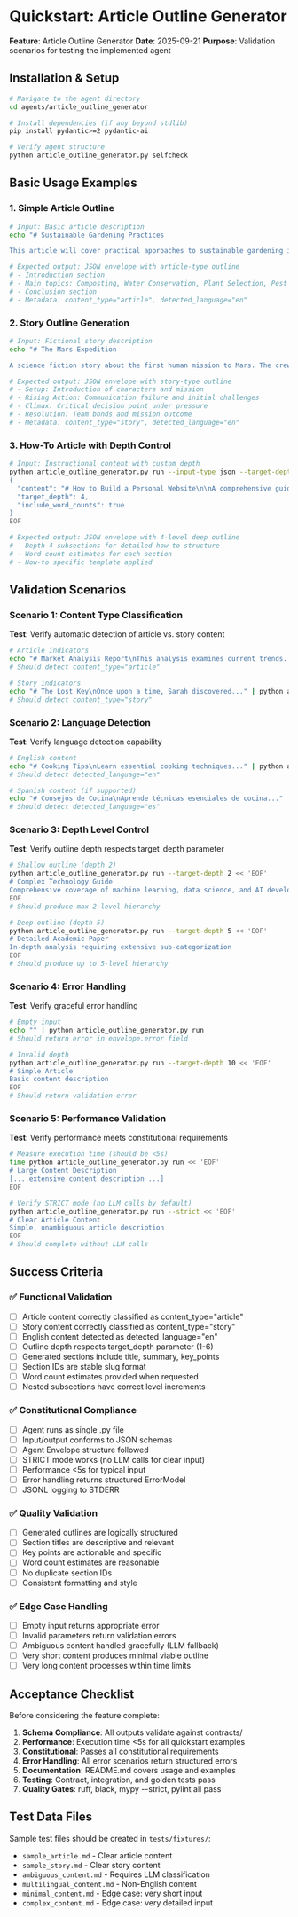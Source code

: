 # Quickstart: Article Outline Generator

**Feature**: Article Outline Generator
**Date**: 2025-09-21
**Purpose**: Validation scenarios for testing the implemented agent

## Installation & Setup

```bash
# Navigate to the agent directory
cd agents/article_outline_generator

# Install dependencies (if any beyond stdlib)
pip install pydantic>=2 pydantic-ai

# Verify agent structure
python article_outline_generator.py selfcheck
```

## Basic Usage Examples

### 1. Simple Article Outline
```bash
# Input: Basic article description
echo "# Sustainable Gardening Practices

This article will cover practical approaches to sustainable gardening including composting techniques, water conservation methods, native plant selection, and organic pest control strategies." | python article_outline_generator.py run --input-type markdown

# Expected output: JSON envelope with article-type outline
# - Introduction section
# - Main topics: Composting, Water Conservation, Plant Selection, Pest Control
# - Conclusion section
# - Metadata: content_type="article", detected_language="en"
```

### 2. Story Outline Generation
```bash
# Input: Fictional story description
echo "# The Mars Expedition

A science fiction story about the first human mission to Mars. The crew faces unexpected challenges when their communication system fails, forcing them to make critical decisions independently. Character development focuses on the mission commander dealing with leadership under pressure and the team's growing bonds of trust." | python article_outline_generator.py run --input-type markdown

# Expected output: JSON envelope with story-type outline
# - Setup: Introduction of characters and mission
# - Rising Action: Communication failure and initial challenges
# - Climax: Critical decision point under pressure
# - Resolution: Team bonds and mission outcome
# - Metadata: content_type="story", detected_language="en"
```

### 3. How-To Article with Depth Control
```bash
# Input: Instructional content with custom depth
python article_outline_generator.py run --input-type json --target-depth 4 << 'EOF'
{
  "content": "# How to Build a Personal Website\n\nA comprehensive guide for beginners covering domain registration, hosting selection, website builders vs. custom coding, content planning, SEO basics, and ongoing maintenance.",
  "target_depth": 4,
  "include_word_counts": true
}
EOF

# Expected output: JSON envelope with 4-level deep outline
# - Depth 4 subsections for detailed how-to structure
# - Word count estimates for each section
# - How-to specific template applied
```

## Validation Scenarios

### Scenario 1: Content Type Classification
**Test**: Verify automatic detection of article vs. story content
```bash
# Article indicators
echo "# Market Analysis Report\nThis analysis examines current trends..." | python article_outline_generator.py run
# Should detect content_type="article"

# Story indicators
echo "# The Lost Key\nOnce upon a time, Sarah discovered..." | python article_outline_generator.py run
# Should detect content_type="story"
```

### Scenario 2: Language Detection
**Test**: Verify language detection capability
```bash
# English content
echo "# Cooking Tips\nLearn essential cooking techniques..." | python article_outline_generator.py run
# Should detect detected_language="en"

# Spanish content (if supported)
echo "# Consejos de Cocina\nAprende técnicas esenciales de cocina..." | python article_outline_generator.py run
# Should detect detected_language="es"
```

### Scenario 3: Depth Level Control
**Test**: Verify outline depth respects target_depth parameter
```bash
# Shallow outline (depth 2)
python article_outline_generator.py run --target-depth 2 << 'EOF'
# Complex Technology Guide
Comprehensive coverage of machine learning, data science, and AI development
EOF
# Should produce max 2-level hierarchy

# Deep outline (depth 5)
python article_outline_generator.py run --target-depth 5 << 'EOF'
# Detailed Academic Paper
In-depth analysis requiring extensive sub-categorization
EOF
# Should produce up to 5-level hierarchy
```

### Scenario 4: Error Handling
**Test**: Verify graceful error handling
```bash
# Empty input
echo "" | python article_outline_generator.py run
# Should return error in envelope.error field

# Invalid depth
python article_outline_generator.py run --target-depth 10 << 'EOF'
# Simple Article
Basic content description
EOF
# Should return validation error
```

### Scenario 5: Performance Validation
**Test**: Verify performance meets constitutional requirements
```bash
# Measure execution time (should be <5s)
time python article_outline_generator.py run << 'EOF'
# Large Content Description
[... extensive content description ...]
EOF

# Verify STRICT mode (no LLM calls by default)
python article_outline_generator.py run --strict << 'EOF'
# Clear Article Content
Simple, unambiguous article description
EOF
# Should complete without LLM calls
```

## Success Criteria

### ✅ Functional Validation
- [ ] Article content correctly classified as content_type="article"
- [ ] Story content correctly classified as content_type="story"
- [ ] English content detected as detected_language="en"
- [ ] Outline depth respects target_depth parameter (1-6)
- [ ] Generated sections include title, summary, key_points
- [ ] Section IDs are stable slug format
- [ ] Word count estimates provided when requested
- [ ] Nested subsections have correct level increments

### ✅ Constitutional Compliance
- [ ] Agent runs as single .py file
- [ ] Input/output conforms to JSON schemas
- [ ] Agent Envelope structure followed
- [ ] STRICT mode works (no LLM calls for clear input)
- [ ] Performance <5s for typical input
- [ ] Error handling returns structured ErrorModel
- [ ] JSONL logging to STDERR

### ✅ Quality Validation
- [ ] Generated outlines are logically structured
- [ ] Section titles are descriptive and relevant
- [ ] Key points are actionable and specific
- [ ] Word count estimates are reasonable
- [ ] No duplicate section IDs
- [ ] Consistent formatting and style

### ✅ Edge Case Handling
- [ ] Empty input returns appropriate error
- [ ] Invalid parameters return validation errors
- [ ] Ambiguous content handled gracefully (LLM fallback)
- [ ] Very short content produces minimal viable outline
- [ ] Very long content processes within time limits

## Acceptance Checklist

Before considering the feature complete:

1. **Schema Compliance**: All outputs validate against contracts/
2. **Performance**: Execution time <5s for all quickstart examples
3. **Constitutional**: Passes all constitutional requirements
4. **Error Handling**: All error scenarios return structured errors
5. **Documentation**: README.md covers usage and examples
6. **Testing**: Contract, integration, and golden tests pass
7. **Quality Gates**: ruff, black, mypy --strict, pylint all pass

## Test Data Files

Sample test files should be created in `tests/fixtures/`:
- `sample_article.md` - Clear article content
- `sample_story.md` - Clear story content
- `ambiguous_content.md` - Requires LLM classification
- `multilingual_content.md` - Non-English content
- `minimal_content.md` - Edge case: very short input
- `complex_content.md` - Edge case: very detailed input
